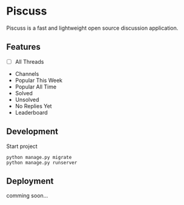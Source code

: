 # Piscuss

Piscuss is a fast and lightweight open source discussion application.

## Features

- [ ] All Threads
- Channels
- Popular This Week
- Popular All Time
- Solved
- Unsolved
- No Replies Yet
- Leaderboard

## Development

Start project

```shell
python manage.py migrate
python manage.py runserver
```

## Deployment

comming soon...
